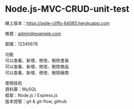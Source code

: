 # Node.js-MVC-CRUD-unit-test

線上版本：https://agile-cliffs-84065.herokuapp.com   

帳號：admin@example.com 

密碼：12345678 

功能   
可以查看、新增、修改、刪除會員   
可以查看、新增、修改、刪除商品   
可以查看、新增、修改、刪除廠商   


使用技術   
資料庫：MySQL   
框架：Node.js / Express.js   
版本控管：git & git-flow, github   

